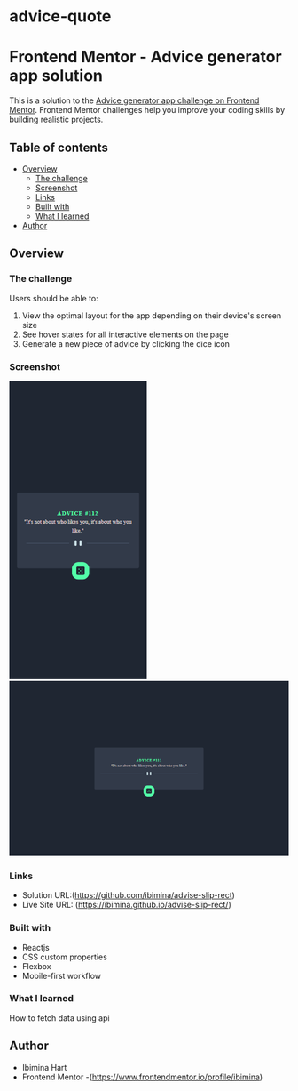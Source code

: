 # advice-quote
# Frontend Mentor - Advice generator app solution

This is a solution to the [Advice generator app challenge on Frontend Mentor](https://www.frontendmentor.io/challenges/advice-generator-app-QdUG-13db). Frontend Mentor challenges help you improve your coding skills by building realistic projects.

## Table of contents

- [Overview](#overview)
  - [The challenge](#the-challenge)
  - [Screenshot](#screenshot)
  - [Links](#links)
  - [Built with](#built-with)
  - [What I learned](#what-i-learned)
- [Author](#author)

## Overview

### The challenge

Users should be able to:

1. View the optimal layout for the app depending on their device's screen size
2. See hover states for all interactive elements on the page
3. Generate a new piece of advice by clicking the dice icon

### Screenshot

![mobile](Capture105.png)
![deskktop](Capture106.png)

### Links

- Solution URL:(https://github.com/ibimina/advise-slip-rect)
- Live Site URL: (https://ibimina.github.io/advise-slip-rect/)

### Built with

- Reactjs
- CSS custom properties
- Flexbox
- Mobile-first workflow



### What I learned

How to fetch data using api


## Author

- Ibimina Hart
- Frontend Mentor -(https://www.frontendmentor.io/profile/ibimina)





